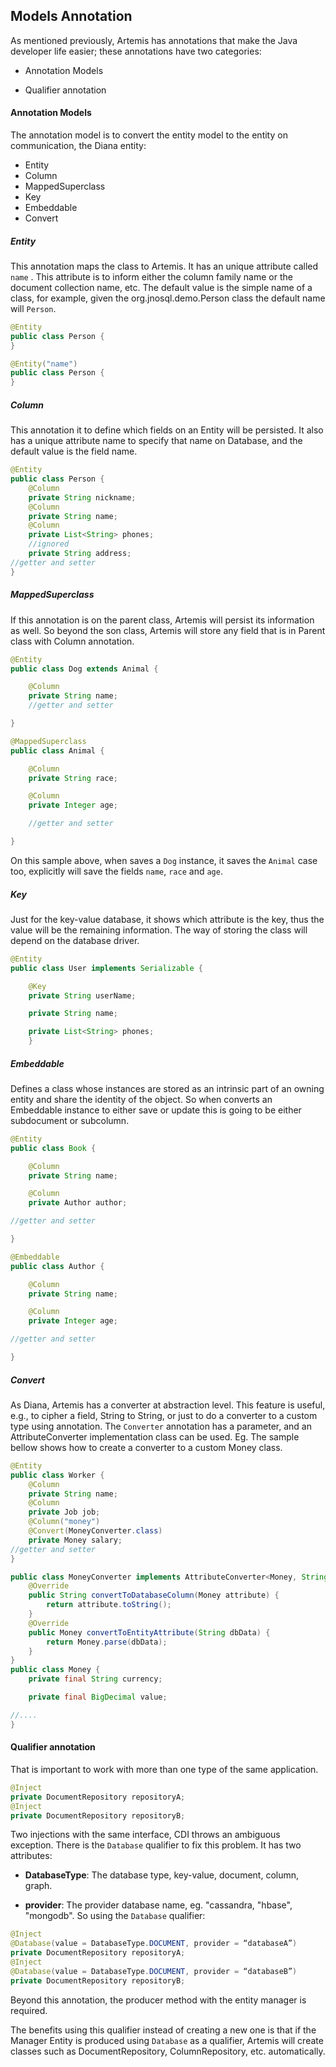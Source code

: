 ## Models Annotation

As mentioned previously, Artemis has annotations that make the Java developer life easier; these annotations have two categories:

* Annotation Models

* Qualifier annotation

#### Annotation Models

The annotation model is to convert the entity model to the entity on communication, the Diana entity:


* Entity
* Column
* MappedSuperclass
* Key
* Embeddable
* Convert

##### Entity

This annotation maps the class to Artemis. It has an unique attribute called `name` . This attribute is to inform either the column family name or the document collection name, etc. The default value is the simple name of a class, for example, given the org.jnosql.demo.Person class the default name will `Person`.

```java
@Entity
public class Person {
}
```

```java
@Entity("name")
public class Person {
}
```

##### Column

This annotation it to define which fields on an Entity will be persisted. It also has a unique attribute name to specify that name on Database, and the default value is the field name.

```java
@Entity
public class Person {
    @Column
    private String nickname;
    @Column
    private String name;
    @Column
    private List<String> phones;
    //ignored
    private String address;
//getter and setter
}
```

##### MappedSuperclass

If this annotation is on the parent class, Artemis will persist its information as well. So beyond the son class, Artemis will store any field that is in Parent class with Column annotation.


```java
@Entity
public class Dog extends Animal {

    @Column
    private String name;
    //getter and setter

}

@MappedSuperclass
public class Animal {

    @Column
    private String race;

    @Column
    private Integer age;

    //getter and setter

}
```

On this sample above, when saves a `Dog` instance, it saves the `Animal` case too, explicitly will save the fields `name`, `race` and `age`.


##### Key

Just for the key-value database, it shows which attribute is the key, thus the value will be the remaining information. The way of storing the class will depend on the database driver.

```java
@Entity
public class User implements Serializable {

    @Key
    private String userName;

    private String name;

    private List<String> phones;
    }
```
##### Embeddable

Defines a class whose instances are stored as an intrinsic part of an owning entity and share the identity of the object. So when converts an Embeddable instance to either save or update this is going to be either subdocument or subcolumn.

```java
@Entity
public class Book {

    @Column
    private String name;

    @Column
    private Author author;

//getter and setter

}

@Embeddable
public class Author {

    @Column
    private String name;

    @Column
    private Integer age;

//getter and setter

}
```

##### Convert

As Diana, Artemis has a converter at abstraction level. This feature is useful, e.g., to cipher a field, String to String, or just to do a converter to a custom type using annotation. The `Converter` annotation has a parameter, and an AttributeConverter implementation class can be used. Eg. The sample bellow shows how to create a converter to a custom Money class.

```java
@Entity
public class Worker {
    @Column
    private String name;
    @Column
    private Job job;
    @Column("money")
    @Convert(MoneyConverter.class)
    private Money salary;
//getter and setter
}

public class MoneyConverter implements AttributeConverter<Money, String>{
    @Override
    public String convertToDatabaseColumn(Money attribute) {
        return attribute.toString();
    }
    @Override
    public Money convertToEntityAttribute(String dbData) {
        return Money.parse(dbData);
    }
}
public class Money {
    private final String currency;

    private final BigDecimal value;

//....
}
```

#### Qualifier annotation

That is important to work with more than one type of the same application.

```java
@Inject
private DocumentRepository repositoryA;
@Inject
private DocumentRepository repositoryB;
```

Two injections with the same interface, CDI throws an ambiguous exception. There is the `Database` qualifier to fix this problem. It has two attributes:

* **DatabaseType**: The database type, key-value, document, column, graph.

* **provider**: The provider database name, eg. "cassandra, "hbase", "mongodb". So using the `Database` qualifier:


```java
@Inject
@Database(value = DatabaseType.DOCUMENT, provider = “databaseA”)
private DocumentRepository repositoryA;
@Inject
@Database(value = DatabaseType.DOCUMENT, provider = “databaseB”)
private DocumentRepository repositoryB;
```

Beyond this annotation, the producer method with the entity manager is required.

The benefits using this qualifier instead of creating a new one is that if the Manager Entity is produced using `Database` as a qualifier, Artemis will create classes such as DocumentRepository, ColumnRepository, etc. automatically.
